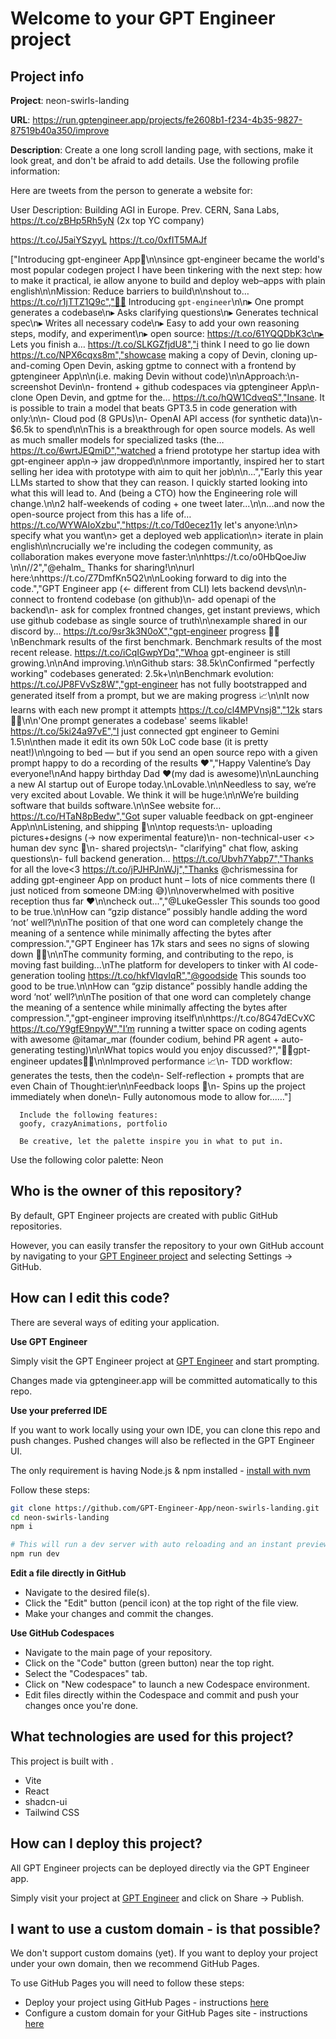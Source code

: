 # Welcome to your GPT Engineer project

## Project info

**Project**: neon-swirls-landing 

**URL**: https://run.gptengineer.app/projects/fe2608b1-f234-4b35-9827-87519b40a350/improve

**Description**: 
      Create a one long scroll landing page, with sections, make it look great, and don't be afraid to add details.
      Use the following profile information:
      

Here are tweets from the person to generate a website for:

User Description: Building AGI in Europe. Prev. CERN, Sana Labs, https://t.co/zBHp5Rh5yN (2x top YC company)

https://t.co/J5aiYSzyyL
https://t.co/0xfIT5MAJf

["Introducing gpt-engineer App👶\n\nsince gpt-engineer became the world's most popular  codegen project I have been tinkering with the next step: how to make it practical, ie allow anyone to build and deploy web–apps with plain english\n\nMission: Reduce barriers to build\n\nshout to… https://t.co/r1jTTZ1Q9c","👶🤖 Introducing  `gpt-engineer`\n\n▸ One prompt generates a codebase\n▸ Asks clarifying questions\n▸ Generates technical spec\n▸ Writes all necessary code\n▸ Easy to add your own reasoning steps, modify, and experiment\n▸ open source: https://t.co/61YQQDbK3c\n▸ Lets you finish a… https://t.co/SLKGZfjdU8","i think I need to go lie down https://t.co/NPX6cqxs8m","showcase making a copy of Devin, cloning up-and-coming Open Devin, asking gptme to connect with a frontend by gptengineer App\n\n(i.e. making Devin without code)\n\nApproach:\n- screenshot Devin\n- frontend + github codespaces via gptengineer App\n- clone Open Devin, and gptme for the… https://t.co/hQW1CdveqS","Insane. It is possible to train a model that beats GPT3.5 in code generation with only:\n\n- Cloud pod (8 GPUs)\n- OpenAI API access (for synthetic data)\n- $6.5k to spend\n\nThis is a breakthrough for open source models. As well as much smaller models for specialized tasks (the… https://t.co/6wrtJEQmiD","watched a friend prototype her startup idea with gpt-engineer app\n-&gt; jaw dropped\n\nmore importantly, inspired her to start selling her idea with prototype with aim to quit her job\n\n...","Early this year LLMs started to show that they can reason. I quickly started looking into what this will lead to. And (being a CTO) how the Engineering role will change.\n\n2 half-weekends of coding + one tweet later...\n\n...and now the open-source project from this has a life of… https://t.co/WYWAIoXzbu","https://t.co/Td0ecez11y let's anyone:\n\n&gt; specify what you want\n&gt; get a deployed web application\n&gt; iterate in plain english\n\ncrucially we're including the codegen community, as collaboration makes everyone move faster:\n\nhttps://t.co/o0HbQoeJiw \n\n//2","@ehalm_ Thanks for sharing!\n\nurl here:\nhttps://t.co/Z7DmfKn5Q2\n\nLooking forward to dig into the code.","GPT Engineer app (&lt;- different from CLI) lets backend devs\n\n- connect to frontend codebase (on github)\n- add openapi of the backend\n- ask for complex frontned changes, get instant previews, which use github codebase as single source of truth\n\nexample shared in our discord by… https://t.co/9sr3k3N0oX","gpt-engineer progress 🤖👶\nBenchmark results of the first benchmark. Benchmark results of the most recent release. https://t.co/iCqIGwpYDq","Whoa gpt-engineer is still growing.\n\nAnd improving.\n\nGithub stars: 38.5k\nConfirmed \"perfectly working\" codebases generated: 2.5k+\n\nBenchmark evolution: https://t.co/JP8FVvSz8W","gpt-engineer has not fully bootstrapped and generated itself from a prompt, but we are making progress 📈\n\nIt now learns with each new prompt it attempts https://t.co/cl4MPVnsj8","12k stars 🤯🚀\n\n'One prompt generates a codebase' seems likable! https://t.co/5ki24a97vE","I just connected gpt engineer to Gemini 1.5\n\nthen made it edit its own 50k LoC code base (it is pretty neat!)\n\ngoing to bed — but if you send an open source repo with a given prompt happy to do a recording of the results ❤️","Happy Valentine’s Day everyone!\nAnd happy birthday Dad ❤️(my dad is awesome)\n\nLaunching a new AI startup out of Europe today.\nLovable.\n\nNeedless to say, we’re very excited about Lovable. We think it will be huge:\n\nWe’re building software that builds software.\n\nSee website for… https://t.co/HTaN8pBedw","Got super valuable feedback on gpt-engineer App\n\nListening, and shipping 🚢\n\ntop requests:\n- uploading pictures+designs (-&gt; now experimental feature)\n- non-technical-user &lt;&gt; human dev sync 🎉\n- shared projects\n- \"clarifying\" chat flow, asking questions\n- full backend generation… https://t.co/Ubvh7Yabp7","Thanks for all the love&lt;3 https://t.co/jPJHPJnWJj","Thanks @chrismessina for adding gpt-engineer App on product hunt – lots of nice comments there (I just noticed from someone DM:ing 😅)\n\noverwhelmed with positive reception thus far ❤\n\ncheck out...","@LukeGessler This sounds too good to be true.\n\nHow can “gzip distance” possibly handle adding the word ‘not’ well?\n\nThe position of that one word can completely change the meaning of a sentence while minimally affecting the bytes after compression.","GPT Engineer has 17k stars and sees no signs of slowing down 🤯🤖\n\nThe community forming, and contributing to the repo, is moving fast building...\nThe platform for developers to tinker with AI code-generation tooling https://t.co/hkfVIqvIqR","@goodside This sounds too good to be true.\n\nHow can “gzip distance” possibly handle adding the word ‘not’ well?\n\nThe position of that one word can completely change the meaning of a sentence while minimally affecting the bytes after compression.","gpt-engineer improving itself\n\nhttps://t.co/8G47dECvXC https://t.co/Y9gfE9npyW","I’m running a twitter space on coding agents with awesome @itamar_mar (founder codium, behind PR agent + auto-generating testing)\n\nWhat topics would you enjoy discussed?","🤖👶gpt-engineer updates👶🤖\n\nImproved performance 📈\n- TDD workflow: generates the tests, then the code\n- Self-reflection + prompts that are even Chain of Thought:ier\n\nFeedback loops 💨\n- Spins up the project immediately when done\n- Fully autonomous mode to allow for...…"]
      
      Include the following features:
      goofy, crazyAnimations, portfolio

      Be creative, let the palette inspire you in what to put in.
    
Use the following color palette: Neon 

## Who is the owner of this repository?
By default, GPT Engineer projects are created with public GitHub repositories.

However, you can easily transfer the repository to your own GitHub account by navigating to your [GPT Engineer project](https://run.gptengineer.app/projects/fe2608b1-f234-4b35-9827-87519b40a350/improve) and selecting Settings -> GitHub. 

## How can I edit this code?
There are several ways of editing your application.

**Use GPT Engineer**

Simply visit the GPT Engineer project at [GPT Engineer](https://run.gptengineer.app/projects/fe2608b1-f234-4b35-9827-87519b40a350/improve) and start prompting.

Changes made via gptengineer.app will be committed automatically to this repo.

**Use your preferred IDE**

If you want to work locally using your own IDE, you can clone this repo and push changes. Pushed changes will also be reflected in the GPT Engineer UI.

The only requirement is having Node.js & npm installed - [install with nvm](https://github.com/nvm-sh/nvm#installing-and-updating)

Follow these steps: 

```sh
git clone https://github.com/GPT-Engineer-App/neon-swirls-landing.git
cd neon-swirls-landing
npm i

# This will run a dev server with auto reloading and an instant preview.
npm run dev
```

**Edit a file directly in GitHub**

- Navigate to the desired file(s).
- Click the "Edit" button (pencil icon) at the top right of the file view.
- Make your changes and commit the changes.

**Use GitHub Codespaces**

- Navigate to the main page of your repository.
- Click on the "Code" button (green button) near the top right.
- Select the "Codespaces" tab.
- Click on "New codespace" to launch a new Codespace environment.
- Edit files directly within the Codespace and commit and push your changes once you're done.

## What technologies are used for this project?

This project is built with .

- Vite
- React
- shadcn-ui
- Tailwind CSS

## How can I deploy this project?

All GPT Engineer projects can be deployed directly via the GPT Engineer app. 

Simply visit your project at [GPT Engineer](https://run.gptengineer.app/projects/fe2608b1-f234-4b35-9827-87519b40a350/improve) and click on Share -> Publish.

## I want to use a custom domain - is that possible?

We don't support custom domains (yet). If you want to deploy your project under your own domain, then we recommend GitHub Pages.

To use GitHub Pages you will need to follow these steps: 
- Deploy your project using GitHub Pages - instructions [here](https://docs.github.com/en/pages/getting-started-with-github-pages/creating-a-github-pages-site#creating-your-site)
- Configure a custom domain for your GitHub Pages site - instructions [here](https://docs.github.com/en/pages/configuring-a-custom-domain-for-your-github-pages-site)